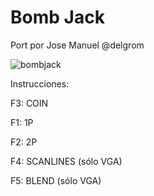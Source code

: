 # Bomb Jack

Port por Jose Manuel @delgrom

![bombjack](https://user-images.githubusercontent.com/31018768/71326969-8cc36780-2502-11ea-98b4-a97e80e44dee.jpeg)

Instrucciones:

F3: COIN

F1: 1P

F2: 2P

F4: SCANLINES (sólo VGA)

F5: BLEND (sólo VGA)

